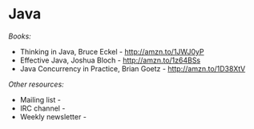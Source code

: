 Java
====

*Books:*

- Thinking in Java, Bruce Eckel - http://amzn.to/1JWJ0yP
- Effective Java, Joshua Bloch - http://amzn.to/1z64BSs
- Java Concurrency in Practice, Brian Goetz - http://amzn.to/1D38XtV

*Other resources:*

- Mailing list - 
- IRC channel -
- Weekly newsletter - 
